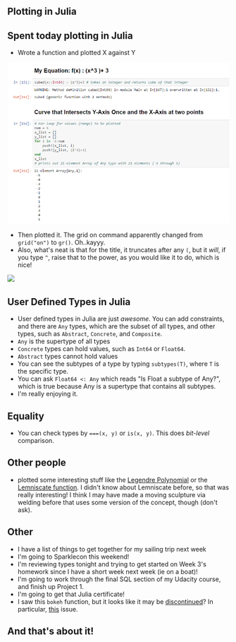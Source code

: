 ## Plotting in Julia

## Spent today plotting in Julia

- Wrote a function and plotted X against Y 

<img src="/images/jules/j_001.png" width="800">

- Then plotted it. The grid on command apparently changed from 
  ```grid("on")``` to ```gr()```. Oh..kayyy. 
- Also, what's neat is that for the title, it truncates after any ```(```,
  but it *will*, if you type ```^```, raise that to the power, as you would like it
  to do, which is nice!
  
<img src="/images/jules/j_002.png" width="800">

## User Defined Types in Julia
- User defined types in Julia are just *awesome*.
  You can add constraints, and there are ```Any``` types,
  which are the subset of all types, and other types,
  such as ```Abstract```, ```Concrete```, and ```Composite```. 
- ```Any``` is the supertype of all types
- ```Concrete``` types can hold values, such as ```Int64``` or ```Float64```.
- ```Abstract``` types cannot hold values
- You can see the subtypes of a type by typing ```subtypes(T)```, where ```T``` is the specific type.
- You can ask ```Float64 <: Any``` which reads "Is Float a subtype of Any?", which is true because 
  Any is a supertype that contains all subtypes.
- I'm really enjoying it. 

## Equality
- You can check types by 
```===(x, y)``` or ```is(x, y)```.
This does *bit-level* comparison. 
  
## Other people
- plotted some interesting stuff like the [Legendre Polynomial](https://en.wikipedia.org/wiki/Legendre_polynomials) or the [Lemniscate function](https://en.wikipedia.org/wiki/Lemniscate_of_Bernoulli). I didn't know about Lemniscate before, so that was really interesting!
I think I may have made a moving sculpture via welding before that uses some version of the concept, though (don't ask).
  
## Other
- I have a list of things to get together for my sailing trip next week
- I'm going to Sparklecon this weekend!
- I'm reviewing types tonight and trying to get started on Week 3's homework since I have a short week next week (ie on a boat)!
- I'm going to work through the final SQL section of my Udacity course,
  and finish up Project 1.
- I'm going to get that Julia certificate!
- I saw this ```bokeh``` function, but it looks like it may be [discontinued](https://github.com/samuelcolvin/Bokeh.jl)?
  In particular, [this](https://github.com/samuelcolvin/Bokeh.jl/issues/38) issue.
  
## And that's about it!

